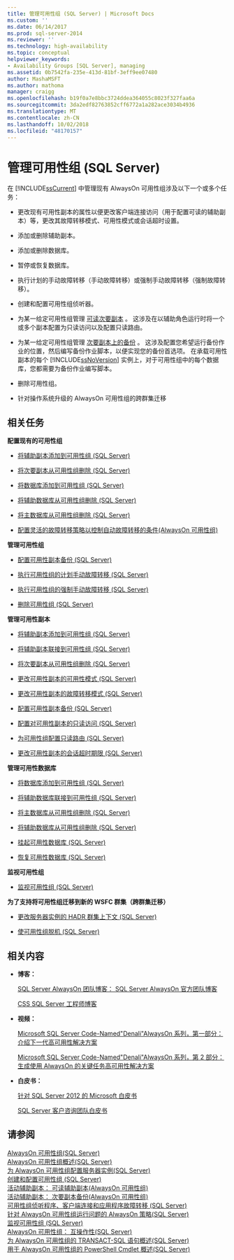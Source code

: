 ```yaml
---
title: 管理可用性组 (SQL Server) | Microsoft Docs
ms.custom: ''
ms.date: 06/14/2017
ms.prod: sql-server-2014
ms.reviewer: ''
ms.technology: high-availability
ms.topic: conceptual
helpviewer_keywords:
- Availability Groups [SQL Server], managing
ms.assetid: 0b7542fa-235e-413d-81bf-3eff9ee07480
author: MashaMSFT
ms.author: mathoma
manager: craigg
ms.openlocfilehash: b19f0a7e8bbc3724ddea364055c8023f327faa6a
ms.sourcegitcommit: 3da2edf82763852cff6772a1a282ace3034b4936
ms.translationtype: MT
ms.contentlocale: zh-CN
ms.lasthandoff: 10/02/2018
ms.locfileid: "48170157"
---
```

# <a name="administration-of-an-availability-group-sql-server"></a>管理可用性组 (SQL Server)
  在 [!INCLUDE[ssCurrent](../../../includes/sscurrent-md.md)] 中管理现有 AlwaysOn 可用性组涉及以下一个或多个任务：  
  
-   更改现有可用性副本的属性以便更改客户端连接访问（用于配置可读的辅助副本）等，更改其故障转移模式、可用性模式或会话超时设置。  
  
-   添加或删除辅助副本。  
  
-   添加或删除数据库。  
  
-   暂停或恢复数据库。  
  
-   执行计划的手动故障转移（手动故障转移）或强制手动故障转移（强制故障转移）。  
  
-   创建和配置可用性组侦听器。  
  
-   为某一给定可用性组管理 [可读次要副本](active-secondaries-readable-secondary-replicas-always-on-availability-groups.md) 。 这涉及在以辅助角色运行时将一个或多个副本配置为只读访问以及配置只读路由。  
  
-   为某一给定可用性组管理 [次要副本上的备份](active-secondaries-backup-on-secondary-replicas-always-on-availability-groups.md) 。 这涉及配置您希望运行备份作业的位置，然后编写备份作业脚本，以便实现您的备份首选项。 在承载可用性副本的每个 [!INCLUDE[ssNoVersion](../../../includes/ssnoversion-md.md)] 实例上，对于可用性组中的每个数据库，您都需要为备份作业编写脚本。  
  
-   删除可用性组。  
  
-   针对操作系统升级的 AlwaysOn 可用性组的跨群集迁移  
  
  
##  <a name="RelatedTasks"></a> 相关任务  
 **配置现有的可用性组**  
  
-   [将辅助副本添加到可用性组 (SQL Server)](add-a-secondary-replica-to-an-availability-group-sql-server.md)  
  
-   [将次要副本从可用性组删除 (SQL Server)](remove-a-secondary-replica-from-an-availability-group-sql-server.md)  
  
-   [将数据库添加到可用性组 (SQL Server)](availability-group-add-a-database.md)  
  
-   [将辅助数据库从可用性组删除 (SQL Server)](remove-a-secondary-database-from-an-availability-group-sql-server.md)  
  
-   [将主数据库从可用性组删除 (SQL Server)](remove-a-primary-database-from-an-availability-group-sql-server.md)  
  
-   [配置灵活的故障转移策略以控制自动故障转移的条件&#40;AlwaysOn 可用性组&#41;](configure-flexible-automatic-failover-policy.md)  
  
 **管理可用性组**  
  
-   [配置可用性副本备份 (SQL Server)](configure-backup-on-availability-replicas-sql-server.md)  
  
-   [执行可用性组的计划手动故障转移 (SQL Server)](perform-a-planned-manual-failover-of-an-availability-group-sql-server.md)  
  
-   [执行可用性组的强制手动故障转移 (SQL Server)](perform-a-forced-manual-failover-of-an-availability-group-sql-server.md)  
  
-   [删除可用性组 (SQL Server)](remove-an-availability-group-sql-server.md)  
  
 **管理可用性副本**  
  
-   [将辅助副本添加到可用性组 (SQL Server)](add-a-secondary-replica-to-an-availability-group-sql-server.md)  
  
-   [将辅助副本联接到可用性组 (SQL Server)](join-a-secondary-replica-to-an-availability-group-sql-server.md)  
  
-   [将次要副本从可用性组删除 (SQL Server)](remove-a-secondary-replica-from-an-availability-group-sql-server.md)  
  
-   [更改可用性副本的可用性模式 (SQL Server)](change-the-availability-mode-of-an-availability-replica-sql-server.md)  
  
-   [更改可用性副本的故障转移模式 (SQL Server)](change-the-failover-mode-of-an-availability-replica-sql-server.md)  
  
-   [配置可用性副本备份 (SQL Server)](configure-backup-on-availability-replicas-sql-server.md)  
  
-   [配置对可用性副本的只读访问 (SQL Server)](configure-read-only-access-on-an-availability-replica-sql-server.md)  
  
-   [为可用性组配置只读路由 (SQL Server)](configure-read-only-routing-for-an-availability-group-sql-server.md)  
  
-   [更改可用性副本的会话超时期限 (SQL Server)](change-the-session-timeout-period-for-an-availability-replica-sql-server.md)  
  
 **管理可用性数据库**  
  
-   [将数据库添加到可用性组 (SQL Server)](availability-group-add-a-database.md)  
  
-   [将辅助数据库联接到可用性组 (SQL Server)](join-a-secondary-database-to-an-availability-group-sql-server.md)  
  
-   [将主数据库从可用性组删除 (SQL Server)](remove-a-primary-database-from-an-availability-group-sql-server.md)  
  
-   [将辅助数据库从可用性组删除 (SQL Server)](remove-a-secondary-database-from-an-availability-group-sql-server.md)  
  
-   [挂起可用性数据库 (SQL Server)](suspend-an-availability-database-sql-server.md)  
  
-   [恢复可用性数据库 (SQL Server)](resume-an-availability-database-sql-server.md)  
  
 **监视可用性组**  
  
-   [监视可用性组 (SQL Server)](monitoring-of-availability-groups-sql-server.md)  
  
 **为了支持将可用性组迁移到新的 WSFC 群集（跨群集迁移）**  
  
-   [更改服务器实例的 HADR 群集上下文 (SQL Server)](change-the-hadr-cluster-context-of-server-instance-sql-server.md)  
  
-   [使可用性组脱机 (SQL Server)](../../take-an-availability-group-offline-sql-server.md)  
  
  
##  <a name="RelatedContent"></a> 相关内容  
  
-   **博客：**  
  
     [SQL Server AlwaysOn 团队博客： SQL Server AlwaysOn 官方团队博客](http://blogs.msdn.com/b/sqlalwayson/)  
  
     [CSS SQL Server 工程师博客](http://blogs.msdn.com/b/psssql/)  
  
-   **视频：**  
  
     [Microsoft SQL Server Code-Named"Denali"AlwaysOn 系列，第一部分： 介绍下一代高可用性解决方案](http://channel9.msdn.com/Events/TechEd/NorthAmerica/2011/DBI302)  
  
     [Microsoft SQL Server Code-Named"Denali"AlwaysOn 系列，第 2 部分： 生成使用 AlwaysOn 的关键任务高可用性解决方案](http://channel9.msdn.com/Events/TechEd/NorthAmerica/2011/DBI404)  
  
-   **白皮书：**  
  
     [针对 SQL Server 2012 的 Microsoft 白皮书](http://msdn.microsoft.com/library/hh403491.aspx)  
  
     [SQL Server 客户咨询团队白皮书](http://sqlcat.com/)  
  
  
## <a name="see-also"></a>请参阅  
 [AlwaysOn 可用性组&#40;SQL Server&#41;](always-on-availability-groups-sql-server.md)   
 [AlwaysOn 可用性组概述&#40;SQL Server&#41;](overview-of-always-on-availability-groups-sql-server.md)   
 [为 AlwaysOn 可用性组配置服务器实例&#40;SQL Server&#41;](configuration-of-a-server-instance-for-always-on-availability-groups-sql-server.md)  
 [创建和配置可用性组 (SQL Server)](creation-and-configuration-of-availability-groups-sql-server.md)   
 [活动辅助副本： 可读辅助副本&#40;AlwaysOn 可用性组&#41;](active-secondaries-readable-secondary-replicas-always-on-availability-groups.md)   
 [活动辅助副本： 次要副本备份&#40;AlwaysOn 可用性组&#41;](active-secondaries-backup-on-secondary-replicas-always-on-availability-groups.md)  
 [可用性组侦听程序、客户端连接和应用程序故障转移 &#40;SQL Server&#41;](../../listeners-client-connectivity-application-failover.md)   
 [针对 AlwaysOn 可用性组运行问题的 AlwaysOn 策略&#40;SQL Server&#41;](always-on-policies-for-operational-issues-always-on-availability.md)   
 [监视可用性组 (SQL Server)](monitoring-of-availability-groups-sql-server.md)   
 [AlwaysOn 可用性组： 互操作性&#40;SQL Server&#41;](always-on-availability-groups-interoperability-sql-server.md)   
 [为 AlwaysOn 可用性组的 TRANSACT-SQL 语句概述&#40;SQL Server&#41;](transact-sql-statements-for-always-on-availability-groups.md)   
 [用于 AlwaysOn 可用性组的 PowerShell Cmdlet 概述&#40;SQL Server&#41;](overview-of-powershell-cmdlets-for-always-on-availability-groups-sql-server.md)  
  
  
